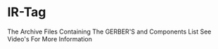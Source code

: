 # IR-Tag
The Archive Files Containing The GERBER'S and Components List
See Video's For More Information
